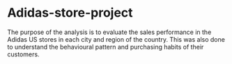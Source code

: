 # Adidas-store-project
The purpose of the analysis is to evaluate the sales performance in the Adidas US stores in each city and region of the country. This was also done to understand the behavioural pattern and purchasing habits of their customers. 
